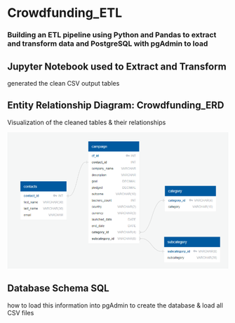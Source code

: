 # Crowdfunding_ETL 


### Building an ETL pipeline using Python and Pandas to extract and transform data and PostgreSQL with pgAdmin to load

## Jupyter Notebook used to Extract and Transform
generated the clean CSV output tables


## Entity Relationship Diagram: Crowdfunding_ERD

Visualization of the cleaned tables & their relationships


![](https://github.com/Gilaine-UOT/Crowdfunding_ETL/blob/main/Resources/Crowdfunding_ERD.png)


## Database Schema SQL

how to load this information into pgAdmin to create the database & load all CSV files

